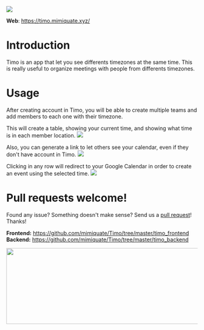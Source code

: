 ![](https://github.com/mimiquate/Timo/workflows/Timo%20workflow/badge.svg?branch=master)

__Web__: https://timo.mimiquate.xyz/

# Introduction
Timo is an app that let you see differents timezones at the same time. This is really useful
to organize meetings with people from differents timezones.

# Usage
After creating account in Timo, you will be able to
create multiple teams and add members to each one with their timezone.

This will create a table, showing your current time, and showing what time is in
each member location.
![](create-user.gif)


Also, you can generate a link to let others see your calendar, even if they don't have account in Timo.
![](share-link.gif)


Clicking in any row will redirect to your Google Calendar in order to create
an event using the selected time.
![](calendar.gif)


# Pull requests welcome!
Found any issue? Something doesn't make sense? Send us a <a href="https://github.com/mimiquate/Timo/pulls">pull request</a>!
Thanks!

__Frontend:__ https://github.com/mimiquate/Timo/tree/master/timo_frontend
</br>
__Backend:__ https://github.com/mimiquate/Timo/tree/master/timo_backend

<a href="https://mimiquate.com/">
  <img
    src="https://www.mimiquate.com/images/logo-alt.png"
    width="520"
    height="200"
  >
</a>
